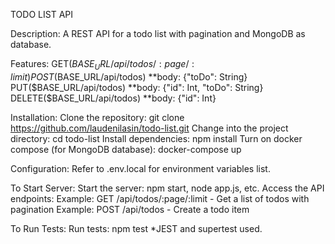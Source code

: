 TODO LIST API

Description:
A REST API for a todo list with pagination and MongoDB as database.

Features:
GET($BASE_URL/api/todos/:page/:limit)
POST($BASE_URL/api/todos)
**body: {"toDo": String}
PUT($BASE_URL/api/todos)
**body: {"id": Int, "toDo": String}
DELETE($BASE_URL/api/todos)
**body: {"id": Int}

Installation:
Clone the repository: git clone https://github.com/laudenilasin/todo-list.git
Change into the project directory: cd todo-list
Install dependencies: npm install
Turn on docker compose (for MongoDB database): docker-compose up

Configuration:
Refer to .env.local for environment variables list.

To Start Server:
Start the server: npm start, node app.js, etc.
Access the API endpoints:
Example: GET /api/todos/:page/:limit - Get a list of todos with pagination
Example: POST /api/todos - Create a todo item

To Run Tests:
Run tests: npm test
*JEST and supertest used.

